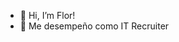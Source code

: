 - 👋 Hi, I’m  Flor!
- 👀 Me desempeño como IT Recruiter

<!---
Flor-b96/Flor-b96 is a ✨ special ✨ repository because its `README.md` (this file) appears on your GitHub profile.
You can click the Preview link to take a look at your changes.
--->
